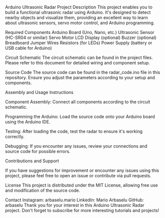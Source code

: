 Arduino Ultrasonic Radar Project 
Description
This project enables you to build a functional ultrasonic radar using Arduino. It's designed to detect nearby objects and visualize them, providing an excellent way to learn about ultrasonic sensors, servo motor control, and Arduino programming.

Required Components
Arduino Board (Uno, Nano, etc.)
Ultrasonic Sensor (HC-SR04 or similar)
Servo Motor
LCD Display (optional)
Buzzer (optional)
Breadboard
Jumper Wires
Resistors (for LEDs)
Power Supply (battery or USB cable for Arduino)

Circuit Schematic
The circuit schematic can be found in the project files. Please refer to this document for detailed wiring and component setup.

Source Code
The source code can be found in the radar_code.ino file in this repository. Ensure you adjust the parameters according to your setup and components.

Assembly and Usage Instructions

Component Assembly: Connect all components according to the circuit schematic.

Programming the Arduino: Load the source code onto your Arduino board using the Arduino IDE.

Testing: After loading the code, test the radar to ensure it's working correctly.

Debugging: If you encounter any issues, review your connections and source code for possible errors.

Contributions and Support

If you have suggestions for improvement or encounter any issues using this project, please feel free to open an issue or contribute via pull requests.

License
This project is distributed under the MIT License, allowing free use and modification of the source code.

Contact
Instagram: arbaselu.mario
LinkedIn: Mario Arbaselu
GitHub: arbaselu
Thank you for your interest in this Arduino Ultrasonic Radar project. Don't forget to subscribe for more interesting tutorials and projects!
